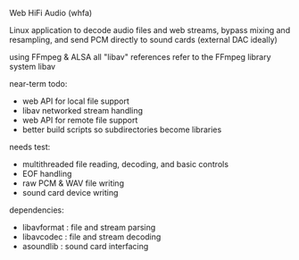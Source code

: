 Web HiFi Audio (whfa)

Linux application to decode audio files and web streams, bypass mixing and resampling, and send PCM directly to sound cards (external DAC ideally)

using FFmpeg & ALSA
all "libav" references refer to the FFmpeg library system libav

near-term todo:

- web API for local file support
- libav networked stream handling
- web API for remote file support
- better build scripts so subdirectories become libraries

needs test:

- multithreaded file reading, decoding, and basic controls
- EOF handling
- raw PCM & WAV file writing
- sound card device writing

dependencies:

- libavformat : file and stream parsing
- libavcodec : file and stream decoding
- asoundlib : sound card interfacing
